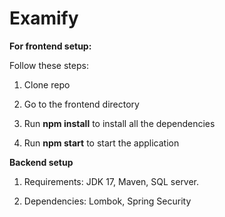 # Examify


**For frontend setup:**

Follow these steps:

1) Clone repo

2) Go to the frontend directory

3) Run **npm install** to install all the dependencies

4) Run **npm start** to start the application


**Backend setup**

1) Requirements: JDK 17, Maven, SQL server.

2) Dependencies: Lombok, Spring Security
